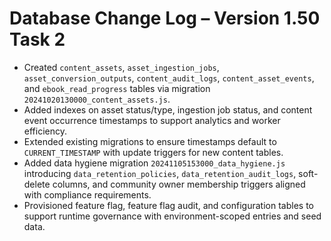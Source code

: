 # Database Change Log – Version 1.50 Task 2

- Created `content_assets`, `asset_ingestion_jobs`, `asset_conversion_outputs`, `content_audit_logs`, `content_asset_events`, and `ebook_read_progress` tables via migration `20241020130000_content_assets.js`.
- Added indexes on asset status/type, ingestion job status, and content event occurrence timestamps to support analytics and worker efficiency.
- Extended existing migrations to ensure timestamps default to `CURRENT_TIMESTAMP` with update triggers for new content tables.
- Added data hygiene migration `20241105153000_data_hygiene.js` introducing `data_retention_policies`, `data_retention_audit_logs`, soft-delete columns, and community owner membership triggers aligned with compliance requirements.
- Provisioned feature flag, feature flag audit, and configuration tables to support runtime governance with environment-scoped entries and seed data.
